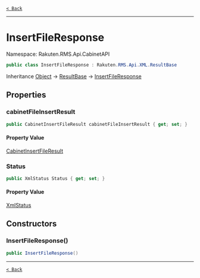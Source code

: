 [`< Back`](./)

---

# InsertFileResponse

Namespace: Rakuten.RMS.Api.CabinetAPI

```csharp
public class InsertFileResponse : Rakuten.RMS.Api.XML.ResultBase
```

Inheritance [Object](https://docs.microsoft.com/en-us/dotnet/api/system.object) → [ResultBase](./rakuten.rms.api.xml.resultbase) → [InsertFileResponse](./rakuten.rms.api.cabinetapi.insertfileresponse)

## Properties

### **cabinetFileInsertResult**

```csharp
public CabinetInsertFileResult cabinetFileInsertResult { get; set; }
```

#### Property Value

[CabinetInsertFileResult](./rakuten.rms.api.cabinetapi.cabinetinsertfileresult)<br>

### **Status**

```csharp
public XmlStatus Status { get; set; }
```

#### Property Value

[XmlStatus](./rakuten.rms.api.xml.xmlstatus)<br>

## Constructors

### **InsertFileResponse()**

```csharp
public InsertFileResponse()
```

---

[`< Back`](./)

